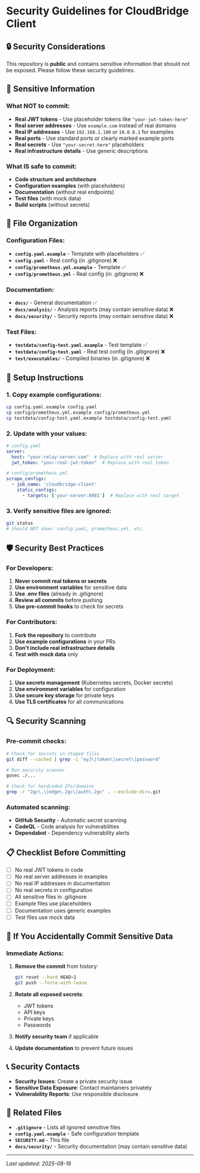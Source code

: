 # Security Guidelines for CloudBridge Client

## 🔒 Security Considerations

This repository is **public** and contains sensitive information that should not be exposed. Please follow these security guidelines.

## 🚨 Sensitive Information

### What NOT to commit:
- **Real JWT tokens** - Use placeholder tokens like `"your-jwt-token-here"`
- **Real server addresses** - Use `example.com` instead of real domains
- **Real IP addresses** - Use `192.168.1.100` or `10.0.0.1` for examples
- **Real ports** - Use standard ports or clearly marked example ports
- **Real secrets** - Use `"your-secret-here"` placeholders
- **Real infrastructure details** - Use generic descriptions

### What IS safe to commit:
- **Code structure and architecture**
- **Configuration examples** (with placeholders)
- **Documentation** (without real endpoints)
- **Test files** (with mock data)
- **Build scripts** (without secrets)

## 📁 File Organization

### Configuration Files:
- **`config.yaml.example`** - Template with placeholders ✅
- **`config.yaml`** - Real config (in .gitignore) ❌
- **`config/prometheus.yml.example`** - Template ✅
- **`config/prometheus.yml`** - Real config (in .gitignore) ❌

### Documentation:
- **`docs/`** - General documentation ✅
- **`docs/analysis/`** - Analysis reports (may contain sensitive data) ❌
- **`docs/security/`** - Security reports (may contain sensitive data) ❌

### Test Files:
- **`testdata/config-test.yaml.example`** - Test template ✅
- **`testdata/config-test.yaml`** - Real test config (in .gitignore) ❌
- **`test/executables/`** - Compiled binaries (in .gitignore) ❌

## 🔧 Setup Instructions

### 1. Copy example configurations:
```bash
cp config.yaml.example config.yaml
cp config/prometheus.yml.example config/prometheus.yml
cp testdata/config-test.yaml.example testdata/config-test.yaml
```

### 2. Update with your values:
```yaml
# config.yaml
server:
  host: "your-relay-server.com"  # Replace with real server
  jwt_token: "your-real-jwt-token"  # Replace with real token

# config/prometheus.yml
scrape_configs:
  - job_name: 'cloudbridge-client'
    static_configs:
      - targets: ['your-server:8081']  # Replace with real target
```

### 3. Verify sensitive files are ignored:
```bash
git status
# Should NOT show: config.yaml, prometheus.yml, etc.
```

## 🛡️ Security Best Practices

### For Developers:
1. **Never commit real tokens or secrets**
2. **Use environment variables** for sensitive data
3. **Use .env files** (already in .gitignore)
4. **Review all commits** before pushing
5. **Use pre-commit hooks** to check for secrets

### For Contributors:
1. **Fork the repository** to contribute
2. **Use example configurations** in your PRs
3. **Don't include real infrastructure details**
4. **Test with mock data** only

### For Deployment:
1. **Use secrets management** (Kubernetes secrets, Docker secrets)
2. **Use environment variables** for configuration
3. **Use secure key storage** for private keys
4. **Use TLS certificates** for all communications

## 🔍 Security Scanning

### Pre-commit checks:
```bash
# Check for secrets in staged files
git diff --cached | grep -i "eyJ\|token\|secret\|password"

# Run security scanner
gosec ./...

# Check for hardcoded IPs/domains
grep -r "2gc\.\|edge\.2gc\|auth\.2gc" . --exclude-dir=.git
```

### Automated scanning:
- **GitHub Security** - Automatic secret scanning
- **CodeQL** - Code analysis for vulnerabilities
- **Dependabot** - Dependency vulnerability alerts

## 📋 Checklist Before Committing

- [ ] No real JWT tokens in code
- [ ] No real server addresses in examples
- [ ] No real IP addresses in documentation
- [ ] No real secrets in configuration
- [ ] All sensitive files in .gitignore
- [ ] Example files use placeholders
- [ ] Documentation uses generic examples
- [ ] Test files use mock data

## 🚨 If You Accidentally Commit Sensitive Data

### Immediate Actions:
1. **Remove the commit** from history:
   ```bash
   git reset --hard HEAD~1
   git push --force-with-lease
   ```

2. **Rotate all exposed secrets**:
   - JWT tokens
   - API keys
   - Private keys
   - Passwords

3. **Notify security team** if applicable

4. **Update documentation** to prevent future issues

## 📞 Security Contacts

- **Security Issues**: Create a private security issue
- **Sensitive Data Exposure**: Contact maintainers privately
- **Vulnerability Reports**: Use responsible disclosure

## 🔗 Related Files

- **`.gitignore`** - Lists all ignored sensitive files
- **`config.yaml.example`** - Safe configuration template
- **`SECURITY.md`** - This file
- **`docs/security/`** - Security documentation (may contain sensitive data)

---

*Last updated: 2025-08-16*
